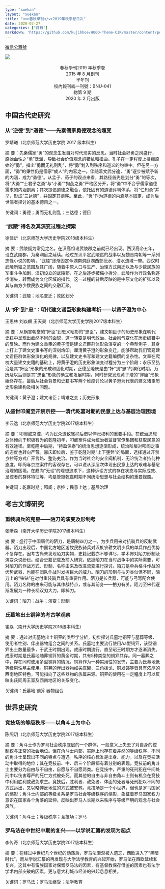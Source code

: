 ```yaml
---
type: "xuekan"
layout: "xuekan"
title: "<v>春秋學刊</v>2019年秋季卷目次"
date: 2020-02-27
categories: ["目錄"]
markdown: 'https://github.com/kujihhoe/HUGO-Theme-CJK/master/content/post/.md'
---
```


[微信公眾號](https://mp.weixin.qq.com/s/cO51vYtB--BnpAs2BytqjA)

<img src="https://pic.imgdb.cn/item/5e9562b5c2a9a83be5a36ef1.jpg">
<br>
<br>

<center><v>春秋學刊</v>2019 年秋季卷</center>
<center>2015 年 8 月創刊</center>
<center>半年刊</center>
<center>校內報刊統一刊號：BNU-041</center>
<center>緫第 9 期</center>
<center>2020 年 2 月出版</center>

## 中国古代史研究

### 从“逆德”到“道德”——先秦儒家勇德观念的嬗变

罗靖曦（北京师范大学历史学院 2017 级本科生）

摘  要：先秦儒家“勇”的观念生发自对时代现实的反思。当时社会好勇之风盛行，原始血性之“勇”泛滥，导致社会价值观念的错乱和扭曲。孔子在一定程度上排抑原始的“勇”，指出“勇而无礼则乱”，将“勇”划入到秩序和道义的约束中。但在另一方面，“勇”的秉性仍是儒家“成人”的内容之一，伴随着文武分途，“勇”逐步被赋予新的内涵，成为“勇德”。从孟子、荀子的观点来看，其路径首先是划分“勇”的等次，将“大勇”“士君子之勇”与“小勇”“狗彘之勇”严格区分开，将“勇”中不合乎儒家道德需求的内涵割离；其次提倡道德之融合，依托固有的道德评判体系，将“仁知勇”并举，形成“三达德”，并固定其德序。至此，“勇”作为道德的内涵基本固定，成为后世儒者探讨的基本德目之一。

关键词：勇德；勇而无礼则乱；三达德；德目

### “武陵”得名及其演变过程之探索

徐佳炘（北京师范大学历史学院2018级本科生）

摘  要：武陵疑为常见之名，在汉高祖设武陵郡之前就已经出现。西汉高帝五年，设立武陵郡，为秦洞庭之延续。经过东汉平定武陵蛮的战事以及魏晋南朝等一系列志怪小说的影响，“武陵”逐渐固定今湖南洞庭湖西部沅水、澧水流域一带。西汉时武陵所辖之范围及其广阔，随着中原人口与生产、治理方式南迁以及与少数民族的军事斗争加剧，汉初设立的武陵郡，在之后逐步被缩小拆分，武陵作为行政名称逐步消失，转而成为文化区域的指代。这一过程的背后反映的是中原文化的扩张以及其与南方少数民族之间的交融汇聚。

关键词：武陵；地名变迁；政区划分

### 从“奸”到“忠”：明代建文诸臣形象构建考析——以黄子澄为中心

王思林  刘焱麒  王天昊（北京师范大学历史学院2017级本科生）

摘  要：从祸害朝堂的“奸臣”到忠义昭彰的“忠臣”，建文朝臣子的历史形象在明代史籍中呈现出截然不同的面貌，这一转变是明代政治、社会风气变化在历史编纂中的反映。而作为建文重臣的黄子澄是建文君臣群体形象演变的一个典型例子，其身上打上了建文史事书写的深刻烙印。厘清黄子澄的形象变迁，能够帮助我们管窥建文君臣群体形象演化的规律，以及建文史书写和建文史籍编撰的复杂性。文章在爬梳大量建文史籍的基础上，将黄子澄的历史形象演变过程分为三个阶段：永乐至弘治是其“奸臣”形象的形成和固化时期，正德至隆庆是由“奸”到“忠”的演化时期，万历及以后则是其“忠臣”形象的确立和发展时期，同时研究发现黄子澄的“罪臣”形象始终存在。最后从社会背景和史籍书写两个维度讨论以黄子澄为代表的建文诸臣历史形象建构及相关问题。

关键词：黄子澄；建文诸臣；靖难之变；历史形象

### 从盛世叩阍至开禁京控——清代乾嘉时期的民意上达与基层治理困境

李云逸（北京师范大学历史学院2017级本科生）

摘  要：叩阍或京控，均为民众遭致冤抑后借以伸张权利的重要手段。在统治思想总体倾向于积极有为的乾隆初年，叩阍案件成为统治者监督官僚集团和获取民意的有效途径。至乾隆中后期，“持盈保泰”的统治思想逐渐形成，统治阶层对叩阍之事的态度也转向严苛。嘉庆即位后，鉴于乾隆时期“上下壅弊”的局面，选择通过开禁京控等方式广开言路、整饬吏治。作为当时社会的安全阀机制，无论统治者持何种态度，叩阍与京控案件的客观存在，可以说从深层次体现出民意上达的艰难与基层治理的困境。在趋向“无讼”的理想追求下，这种诉讼方式的存在状态与实际成效、呈控者的群体特征等，均是管窥乾嘉时期不同统治思想与社会结构的重要视窗。

关键词：乾嘉时期；叩阍；京控；民意上达；基层治理

## 考古文博研究

### 重装骑兵的克星——陌刀的演变及形制考

张晰森（南开大学历史学院2017级本科生）

摘  要：盛行于中国唐代的陌刀，是唐制四刀之一，为步兵用来对抗骑兵的反制武器。陌刀出现后，中国北方地区游牧民族骑兵对汉族农耕文明步兵的单兵作战优势不复存在。因考古尚未发现陌刀实物，史籍记载亦不够详尽，学术界对陌刀形制及演变众说纷纭。结合史籍记载及前人研究，依据陌刀在当时战争中的实际需要，可对陌刀的作战方式、形制、名称由来及改进流变进行探讨。陌刀是单兵格斗作战的优势武器，也能在团队作战时发挥巨大的威力。陌刀的形制与拍刃类似但不同，陌刀上的“铁钻”在对付重装骑兵具有重要作用。陌刀是长兵器，可能与弓弩配合使用。陌刀名称的由来可能与其作战特点，或与其前身——拍刃有关。陌刀至宋代逐渐发展为一种长柄双刃大刀，即棹刀。

关键词：陌刀；战争；演变；形制

### 氏墓地出土铜笄的考古学观察

崔焱（南开大学历史学院2016级本科生）

摘  要：通过对氏墓地出土铜笄的类型学分析，初步探讨氏墓地铜笄与墓葬等级、使用者性别、伴出器物组合之间的关系。氏墓地主要流行使用Aa型铜笄，该型铜笄出土数量最多，于武王时期出现，成康时期流行，直至昭王时期方才逐渐消失。成康时期是氏墓地随葬铜笄的黄金时期，共有5种类型的铜笄共存。同一墓葬之中，存在同时使用多型铜笄的情况。铜笄作为一种实用性的发饰，主要为氏墓地低等级男性墓主使用。铜笄的伴出器物如尖底罐、三角援戈、铜发饰等皆具有浓厚的西南地区特色，可能指向了这些器物的族属来源。铜笄的使用在一定程度上可以反映出氏同周王室及西南地区的关系变化。

关键词：氏墓地  铜笄  器物组合

## 世界史研究

### 竞技场的等级秩序——以角斗士为中心

陈照玥（北京师范大学历史学院2017级本科生）

摘  要：角斗士作为罗马社会秩序底层的一个群体，一般意义上失去了对自身的控制权与正常的社会地位。但在角斗士内部，实际上也存在着井然的等级秩序，不同的角斗士呈现出不同的特点与遭遇。秩序的核心标准是出身、能力，以及在竞技活动中取得的地位；其在竞技前、中、后三个阶段都有着分别的表现。竞技前的角斗士主要分为自由与不自由，自愿与不自愿两类。在竞技中，严重的死刑犯在午间处刑中以伤害尊严的死亡方式被处死。而其他的自由与非自由角斗士则有机会在竞技中利用胜利或赦免求生。竞技后，胜利者、赦免者、体面的死者与死刑犯以不同的方式运出，又以略悖反地位的方式被安葬。竞技场是一个小世界，但也是罗马国家的缩影；角斗士内部的等级关系是罗马社会等级秩序的缩影，象征着罗马国家权力意识在国家各个角落的延伸，反映出罗马人长期以来秩序与等级严明的观念与社会风气。

关键词：角斗士；等级秩序；竞技场；罗马

### 罗马法在中世纪中期的复兴——以<v>学说汇纂</v>的发现为起点

李传奇（北京师范大学历史学院2017级本科生）

摘  要：在经过中世纪几个世纪的动荡后，罗马法渐渐被人遗忘，西欧进入了“黑暗时代”，而从<v>学说汇纂</v>的再发现与大学法学教育的兴起开始，罗马法在西欧延续和复兴。这其中有蛮族国家对保留罗马法的因素，有基督教保存借鉴的因素也有法学学术内部突破的因素，更与意大利城市经济的兴起息息相关。

关键词：罗马法；罗马法继受；法学教育
